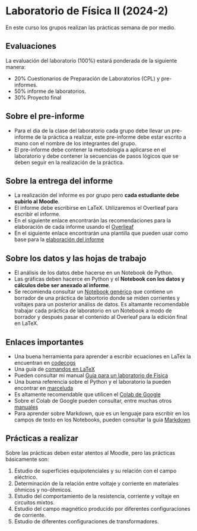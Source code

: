 # Laboratorio de Física II (2024-2)
En este curso los grupos realizan las prácticas semana de por medio. 

## Evaluaciones
La evaluación del laboratorio (100%) estará ponderada de la siguiente manera:
* 20% Cuestionarios de Preparación de Laboratorios (CPL) y pre-informes. 
* 50% informe de laboratorios.
* 30% Proyecto final

## Sobre el pre-informe 
* Para el día de la clase del laboratorio cada grupo debe llevar un pre-informe de la práctica a realizar, este pre-informe debe estar escrito a mano con el nombre de los integrantes del grupo.
* El pre-informe debe contener la metodología a aplicarse en el laboratorio y debe contener la secuencias de pasos lógicos que se deben seguir en la realización de la práctica.  

## Sobre la entrega del informe
* La realización del informe es por grupo pero **cada estudiante debe subirlo al Moodle**.
* El informe debe escribirse en LaTeX. Utilizaremos el Overlieaf para escribir el informe.
* En el siguiente enlace encontrarán las recomendaciones para la elaboración de cada informe usando el [Overlieaf](https://www.overleaf.com/read/pjbttrckgdpv#2a3332)
* En el siguiente enlace encontrarán una plantilla que pueden usar como base para la [elaboración del informe](https://www.overleaf.com/read/tvfwybdnscnt#f9f788)

## Sobre los datos y las hojas de trabajo
* El análisis de los datos debe hacerse en un Notebook de Python. 
* Las gráficas deben hacerce en Python y el **Notebook con los datos y cálculos debe ser anexado al informe**.
* Se recomienda consultar un [Notebook genérico](https://github.com/hectorfro/CursosUIS/blob/main/LabFisII24B/Notebook/TutorialLabV10.ipynb) que contiene un borrador de una práctica de labortorio donde se miden corrientes y voltajes para un posterior análiss de datos. Es altamante recomendable trabajar cada práctica de laboratorio en un Notebook a modo de borrador y después pasar el contenido al Overleaf para la edición final en LaTeX.

## Enlaces importantes 
* Una buena herramienta para aprender a escribir ecuaciones en LaTex la encuentran en [codecogs](https://latex.codecogs.com/editor.html)
* Una guía de [comandos en LaTeX](https://github.com/hectorfro/CursosUIS/blob/main/LabFisII24B/Latex/Comandos%20LaTeX_Symbols.pdf)
* Pueden consultar mi manual [Guía para un laboratorio de Física](https://github.com/hectorfro/CursosUIS/blob/main/LabFisII24B/LabFisV30.pdf)
* Una buena referencia sobre el Python y el laboratorio la pueden encontrar en [marceluda](https://marceluda.github.io/python-para-fisicos/tuto/labo2)
* Es altamente recomendable que utilicen el [Colab de Google](https://colab.research.google.com/?hl=es)
* Sobre el Colab de Google pueden consultar, entre muchas otros [manuales](http://gmc.geofisica.unam.mx/papime2020/Descargables/manuales/manual%20de%20uso%20Google%20Colab.pdf)
* Para aprender sobre Markdown, que es un lenguaje para escribir en los campos de texto en los Notebooks, pueden consultar la guía [Markdown](https://colab.research.google.com/notebooks/markdown_guide.ipynb#scrollTo=70pYkR9LiOV0)

## Prácticas a realizar 
   Sobre las prácticas deben estar atentos al Moodle, pero las prácticas básicamente son:   
1. Estudio de superficies equipotenciales y su relación con el campo eléctrico.
2. Determinación de la relación entre voltaje y corriente en materiales óhmicos y no-óhmicos.
3. Estudio del comportamiento de la resistencia, corriente y voltaje en circuitos mixtos.
4. Estudio del campo magnético producido por diferentes configuraciones de corriente.
5. Estudio de diferentes configuraciones de transformadores.


